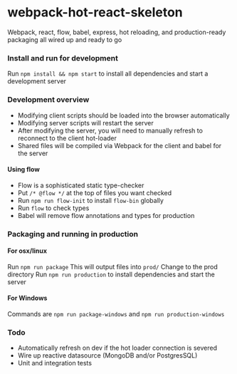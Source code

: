 # webpack-hot-react-skeleton
Webpack, react, flow, babel, express, hot reloading, and production-ready packaging all wired up and ready to go

### Install and run for development
Run `npm install && npm start` to install all dependencies and start a development server

### Development overview
- Modifying client scripts should be loaded into the browser automatically
- Modifying server scripts will restart the server
- After modifying the server, you will need to manually refresh to reconnect to the client hot-loader
- Shared files will be compiled via Webpack for the client and babel for the server

#### Using flow
- Flow is a sophisticated static type-checker
- Put `/* @flow */` at the top of files you want checked
- Run `npm run flow-init` to install `flow-bin` globally
- Run `flow` to check types
- Babel will remove flow annotations and types for production

### Packaging and running in production

#### For osx/linux
Run `npm run package`
This will output files into `prod/`
Change to the prod directory
Run `npm run production` to install dependencies and start the server

#### For Windows
Commands are `npm run package-windows` and `npm run production-windows`

###  Todo
- Automatically refresh on dev if the hot loader connection is severed
- Wire up reactive datasource (MongoDB and/or PostgresSQL)
- Unit and integration tests
